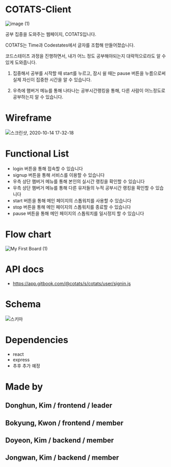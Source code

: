 # COTATS-Client

![image (1)](https://user-images.githubusercontent.com/59818904/89968304-78e59500-dc8e-11ea-899a-3f554ffba16d.png)

공부 집중을 도와주는 웹페이지, COTATS입니다.

COTATS는 Time과 Codestates에서 글자를 조합해 만들어졌습니다.

코드스테이츠 과정을 진행하면서, 내가 어느 정도 공부해야되는지 대략적으로라도 알 수 있게 도와줍니다.

1. 집중해서 공부를 시작할 때 start를 누르고, 잠시 쉴 때는 pause 버튼을 누름으로써 
   실제 자신이 집중한 시간을 알 수 있습니다.

2. 우측에 햄버거 메뉴를 통해 나타나는 공부시간랭킹을 통해, 다른 사람이
   어느정도로 공부하는지 알 수 있습니다.

# Wireframe
![스크린샷, 2020-10-14 17-32-18](https://user-images.githubusercontent.com/59829298/95964183-7dbbf600-0e43-11eb-816e-47e436f57cb7.png)


# Functional List
- login 버튼을 통해 접속할 수 있습니다
- signup 버튼을 통해 서비스를 이용할 수 있습니다
- 우측 상단 햄버거 메뉴를 통해 본인의 실시간 랭킹을 확인할 수 있습니다
- 우측 상단 햄버거 메뉴를 통해 다른 유저들의 누적 공부시간 랭킹을 확인할 수 있습니다
- start 버튼을 통해 메인 페이지의 스톱워치를 사용할 수 있습니다
- stop 버튼을 통해 메인 페이지의 스톱워치를 종료할 수 있습니다
- pause 버튼을 통해 메인 페이지의 스톱워치를 일시정지 할 수 있습니다


# Flow chart
![My First Board (1)](https://user-images.githubusercontent.com/59818904/89965989-1a69e800-dc89-11ea-92ee-d5b907afdab0.jpg)


# API docs
- https://app.gitbook.com/@cotats/s/cotats/user/signin.js

# Schema
![스키마](https://user-images.githubusercontent.com/59818904/89965880-cd861180-dc88-11ea-9e68-5e7adf04cf83.png)


# Dependencies
- react
- express
- 추후 추가 예정


# Made by
 ## Donghun, Kim / frontend / leader
 ## Bokyung, Kwon / frontend / member
 ## Doyeon, Kim / backend / member
 ## Jongwan, Kim / backend / member
